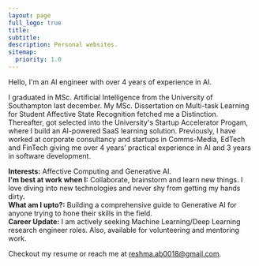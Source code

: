 ```yaml
---
layout: page
full_logo: true
title: 
subtitle: 
description: Personal websites.
sitemap:
  priority: 1.0
---
```

<p class="describe-text">Hello, I'm an AI engineer with over 4 years of experience in AI.</p>
I graduated in MSc. Artificial Intelligence from the University of Southampton last december. My MSc. Dissertation on Multi-task Learning for Student Affective State Recognition fetched me a Distinction. <br/>
Thereafter, got selected into the University's Startup Accelerator Progam, where I build an AI-powered SaaS learning solution. Previously, I have worked at corporate consultancy and startups in Comms-Media, EdTech and FinTech giving me over 4 years’ practical experience in AI and 3 years in software development. <br/>

**Interests:** Affective Computing and Generative AI.<br/>
**I'm best at work when I:** Collaborate, brainstorm and learn new things. I love diving into new technologies and never shy from getting my hands dirty.<br/> 
**What am I upto?:** Building a comprehensive guide to Generative AI for anyone trying to hone their skills in the field.<br/> 
**Career Update:** I am actively seeking Machine Learning/Deep Learning research engineer roles. Also, available for volunteering and mentoring work.<br/>

Checkout my resume or reach me at reshma.ab0018@gmail.com.
<br>
<br>
<br>
<br>
<br>
<br>
<br>
